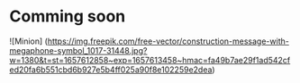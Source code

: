 # Comming soon
![Minion] (https://img.freepik.com/free-vector/construction-message-with-megaphone-symbol_1017-31448.jpg?w=1380&t=st=1657612858~exp=1657613458~hmac=fa49b7ae29f1ad542cfed20fa6b551cbd6b927e5b4ff025a90f8e102259e2dea)
